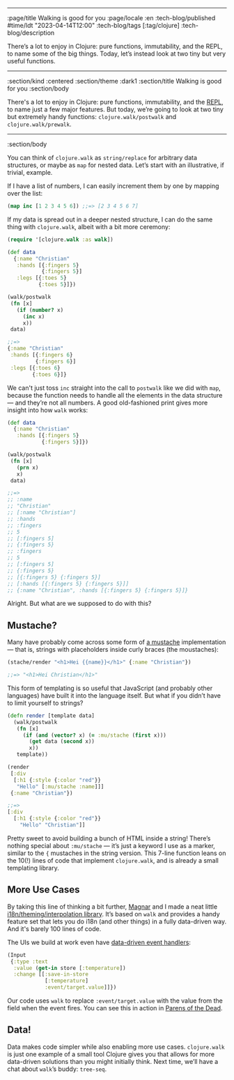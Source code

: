 --------------------------------------------------------------------------------
:page/title Walking is good for you
:page/locale :en
:tech-blog/published #time/ldt "2023-04-14T12:00"
:tech-blog/tags [:tag/clojure]
:tech-blog/description

There’s a lot to enjoy in Clojure: pure functions, immutability, and the REPL,
to name some of the big things. Today, let’s instead look at two tiny but very
useful functions.

--------------------------------------------------------------------------------
:section/kind :centered
:section/theme :dark1
:section/title Walking is good for you
:section/body

There's a lot to enjoy in Clojure: pure functions, immutability, and the
[REPL](/repl/), to name just a few major features. But today, we’re going to
look at two tiny but extremely handy functions: `clojure.walk/postwalk` and
`clojure.walk/prewalk`.

--------------------------------------------------------------------------------
:section/body

You can think of `clojure.walk` as `string/replace` for arbitrary data
structures, or maybe as `map` for nested data. Let’s start with an illustrative,
if trivial, example.

If I have a list of numbers, I can easily increment them by one by mapping over
the list:

```clj
(map inc [1 2 3 4 5 6]) ;;=> [2 3 4 5 6 7]
```

If my data is spread out in a deeper nested structure, I can do the same thing
with `clojure.walk`, albeit with a bit more ceremony:

```clj
(require '[clojure.walk :as walk])

(def data
  {:name "Christian"
   :hands [{:fingers 5}
           {:fingers 5}]
   :legs [{:toes 5}
          {:toes 5}]})

(walk/postwalk
 (fn [x]
   (if (number? x)
     (inc x)
     x))
 data)

;;=>
{:name "Christian"
 :hands [{:fingers 6}
         {:fingers 6}]
 :legs [{:toes 6}
        {:toes 6}]}
```

We can't just toss `inc` straight into the call to `postwalk` like we did with
`map`, because the function needs to handle all the elements in the data
structure — and they’re not all numbers. A good old-fashioned print gives more
insight into how `walk` works:

```clj
(def data
  {:name "Christian"
   :hands [{:fingers 5}
           {:fingers 5}]})

(walk/postwalk
 (fn [x]
   (prn x)
   x)
 data)

;;=>
;; :name
;; "Christian"
;; [:name "Christian"]
;; :hands
;; :fingers
;; 5
;; [:fingers 5]
;; {:fingers 5}
;; :fingers
;; 5
;; [:fingers 5]
;; {:fingers 5}
;; [{:fingers 5} {:fingers 5}]
;; [:hands [{:fingers 5} {:fingers 5}]]
;; {:name "Christian", :hands [{:fingers 5} {:fingers 5}]}
```

Alright. But what are we supposed to do with this?

## Mustache?

Many have probably come across some form of [a
mustache](http://mustache.github.io/) implementation — that is, strings with
placeholders inside curly braces (the moustaches):

```clj
(stache/render "<h1>Hei {{name}}</h1>" {:name "Christian"})

;;=> "<h1>Hei Christian</h1>"
```

This form of templating is so useful that JavaScript (and probably other
languages) have built it into the language itself. But what if you didn’t have
to limit yourself to strings?

```clj
(defn render [template data]
  (walk/postwalk
   (fn [x]
     (if (and (vector? x) (= :mu/stache (first x)))
       (get data (second x))
       x))
   template))

(render
 [:div
  [:h1 {:style {:color "red"}}
   "Hello" [:mu/stache :name]]]
 {:name "Christian"})

;;=>
[:div
  [:h1 {:style {:color "red"}}
    "Hello" "Christian"]]
```

Pretty sweet to avoid building a bunch of HTML inside a string! There’s nothing
special about `:mu/stache` — it’s just a keyword I use as a marker, similar to
the `{` mustaches in the string version. This 7-line function leans on the 10(!)
lines of code that implement `clojure.walk`, and is already a small templating
library.

## More Use Cases

By taking this line of thinking a bit further, [Magnar](https://magnars.com/)
and I made a neat little [i18n/theming/interpolation
library](https://github.com/cjohansen/m1p). It’s based on `walk` and provides a
handy feature set that lets you do i18n (and other things) in a fully
data-driven way. And it's barely 100 lines of code.

The UIs we build at work even have [data-driven event
handlers](/more-with-less/):

```clj
(Input
 {:type :text
  :value (get-in store [:temperature])
  :change [[:save-in-store
            [:temperature]
            :event/target.value]]})
```

Our code uses `walk` to replace `:event/target.value` with the value from the
field when the event fires. You can see this in action in [Parens of the
Dead](https://parensofthedead.com).

## Data!

Data makes code simpler while also enabling more use cases. `clojure.walk` is
just one example of a small tool Clojure gives you that allows for more
data-driven solutions than you might initially think. Next time, we’ll have a
chat about `walk`’s buddy: `tree-seq`.
